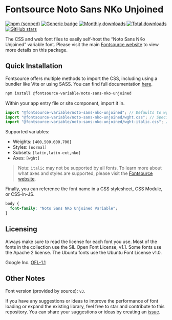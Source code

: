 # Fontsource Noto Sans NKo Unjoined

[![npm (scoped)](https://img.shields.io/npm/v/@fontsource-variable/noto-sans-nko-unjoined?color=brightgreen)](https://www.npmjs.com/package/@fontsource-variable/noto-sans-nko-unjoined) [![Generic badge](https://img.shields.io/badge/fontsource-passing-brightgreen)](https://github.com/fontsource/fontsource) [![Monthly downloads](https://badgen.net/npm/dm/@fontsource-variable/noto-sans-nko-unjoined)](https://github.com/fontsource/fontsource) [![Total downloads](https://badgen.net/npm/dt/@fontsource-variable/noto-sans-nko-unjoined)](https://github.com/fontsource/fontsource) [![GitHub stars](https://img.shields.io/github/stars/fontsource/fontsource.svg?style=social&label=Star)](https://github.com/fontsource/fontsource/stargazers)

The CSS and web font files to easily self-host the “Noto Sans NKo Unjoined” variable font. Please visit the main [Fontsource website](https://fontsource.org/fonts/noto-sans-nko-unjoined) to view more details on this package.

## Quick Installation

Fontsource offers multiple methods to import the CSS, including using a bundler like Vite or using SASS. You can find full documentation [here](https://fontsource.org/docs/getting-started/introduction).

```javascript
npm install @fontsource-variable/noto-sans-nko-unjoined
```

Within your app entry file or site component, import it in.

```javascript
import "@fontsource-variable/noto-sans-nko-unjoined"; // Defaults to wght axis
import "@fontsource-variable/noto-sans-nko-unjoined/wght.css"; // Specify axis
import "@fontsource-variable/noto-sans-nko-unjoined/wght-italic.css"; // Specify axis and style
```

Supported variables:
- Weights: `[400,500,600,700]`
- Styles: `[normal]`
- Subsets: `[latin,latin-ext,nko]`
- Axes: `[wght]`

> Note: `italic` may not be supported by all fonts. To learn more about what axes and styles are supported, please visit the [Fontsource website](https://fontsource.org/fonts/noto-sans-nko-unjoined).

Finally, you can reference the font name in a CSS stylesheet, CSS Module, or CSS-in-JS.

```css
body {
  font-family: "Noto Sans NKo Unjoined Variable";
}
```

## Licensing
Always make sure to read the license for each font you use. Most of the fonts in the collection use the SIL Open Font License, v1.1. Some fonts use the Apache 2 license. The Ubuntu fonts use the Ubuntu Font License v1.0.

Google Inc.
[OFL-1.1](http://scripts.sil.org/OFL)

## Other Notes
Font version (provided by source): `v3`.

If you have any suggestions or ideas to improve the performance of font loading or expand the existing library, feel free to star and contribute to this repository. You can share your suggestions or ideas by creating an [issue](https://github.com/fontsource/fontsource/issues).